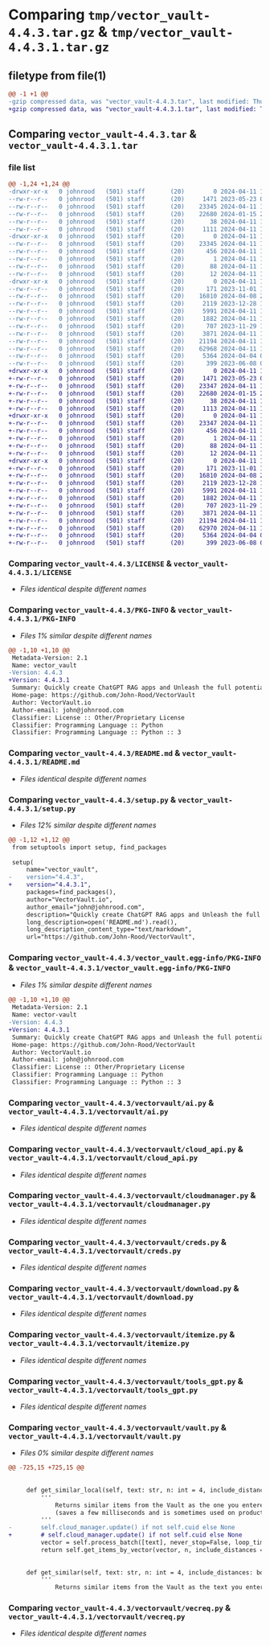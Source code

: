 # Comparing `tmp/vector_vault-4.4.3.tar.gz` & `tmp/vector_vault-4.4.3.1.tar.gz`

## filetype from file(1)

```diff
@@ -1 +1 @@
-gzip compressed data, was "vector_vault-4.4.3.tar", last modified: Thu Apr 11 17:18:31 2024, max compression
+gzip compressed data, was "vector_vault-4.4.3.1.tar", last modified: Thu Apr 11 17:26:48 2024, max compression
```

## Comparing `vector_vault-4.4.3.tar` & `vector_vault-4.4.3.1.tar`

### file list

```diff
@@ -1,24 +1,24 @@
-drwxr-xr-x   0 johnrood   (501) staff       (20)        0 2024-04-11 17:18:31.689371 vector_vault-4.4.3/
--rw-r--r--   0 johnrood   (501) staff       (20)     1471 2023-05-23 07:06:02.000000 vector_vault-4.4.3/LICENSE
--rw-r--r--   0 johnrood   (501) staff       (20)    23345 2024-04-11 17:18:31.689211 vector_vault-4.4.3/PKG-INFO
--rw-r--r--   0 johnrood   (501) staff       (20)    22680 2024-01-15 21:39:47.000000 vector_vault-4.4.3/README.md
--rw-r--r--   0 johnrood   (501) staff       (20)       38 2024-04-11 17:18:31.689408 vector_vault-4.4.3/setup.cfg
--rw-r--r--   0 johnrood   (501) staff       (20)     1111 2024-04-11 17:18:23.000000 vector_vault-4.4.3/setup.py
-drwxr-xr-x   0 johnrood   (501) staff       (20)        0 2024-04-11 17:18:31.684867 vector_vault-4.4.3/vector_vault.egg-info/
--rw-r--r--   0 johnrood   (501) staff       (20)    23345 2024-04-11 17:18:31.000000 vector_vault-4.4.3/vector_vault.egg-info/PKG-INFO
--rw-r--r--   0 johnrood   (501) staff       (20)      456 2024-04-11 17:18:31.000000 vector_vault-4.4.3/vector_vault.egg-info/SOURCES.txt
--rw-r--r--   0 johnrood   (501) staff       (20)        1 2024-04-11 17:18:31.000000 vector_vault-4.4.3/vector_vault.egg-info/dependency_links.txt
--rw-r--r--   0 johnrood   (501) staff       (20)       88 2024-04-11 17:18:31.000000 vector_vault-4.4.3/vector_vault.egg-info/requires.txt
--rw-r--r--   0 johnrood   (501) staff       (20)       12 2024-04-11 17:18:31.000000 vector_vault-4.4.3/vector_vault.egg-info/top_level.txt
-drwxr-xr-x   0 johnrood   (501) staff       (20)        0 2024-04-11 17:18:31.688820 vector_vault-4.4.3/vectorvault/
--rw-r--r--   0 johnrood   (501) staff       (20)      171 2023-11-01 18:30:43.000000 vector_vault-4.4.3/vectorvault/__init__.py
--rw-r--r--   0 johnrood   (501) staff       (20)    16810 2024-04-08 20:07:41.000000 vector_vault-4.4.3/vectorvault/ai.py
--rw-r--r--   0 johnrood   (501) staff       (20)     2119 2023-12-28 19:05:59.000000 vector_vault-4.4.3/vectorvault/cloud_api.py
--rw-r--r--   0 johnrood   (501) staff       (20)     5991 2024-04-11 17:18:18.000000 vector_vault-4.4.3/vectorvault/cloudmanager.py
--rw-r--r--   0 johnrood   (501) staff       (20)     1882 2024-04-11 17:16:38.000000 vector_vault-4.4.3/vectorvault/creds.py
--rw-r--r--   0 johnrood   (501) staff       (20)      707 2023-11-29 18:24:09.000000 vector_vault-4.4.3/vectorvault/download.py
--rw-r--r--   0 johnrood   (501) staff       (20)     3871 2024-04-11 17:18:09.000000 vector_vault-4.4.3/vectorvault/itemize.py
--rw-r--r--   0 johnrood   (501) staff       (20)    21194 2024-04-11 17:18:01.000000 vector_vault-4.4.3/vectorvault/tools_gpt.py
--rw-r--r--   0 johnrood   (501) staff       (20)    62968 2024-04-11 17:17:59.000000 vector_vault-4.4.3/vectorvault/vault.py
--rw-r--r--   0 johnrood   (501) staff       (20)     5364 2024-04-04 04:33:57.000000 vector_vault-4.4.3/vectorvault/vecreq.py
--rw-r--r--   0 johnrood   (501) staff       (20)      399 2023-06-08 04:36:04.000000 vector_vault-4.4.3/vectorvault/wrap.py
+drwxr-xr-x   0 johnrood   (501) staff       (20)        0 2024-04-11 17:26:48.232055 vector_vault-4.4.3.1/
+-rw-r--r--   0 johnrood   (501) staff       (20)     1471 2023-05-23 07:06:02.000000 vector_vault-4.4.3.1/LICENSE
+-rw-r--r--   0 johnrood   (501) staff       (20)    23347 2024-04-11 17:26:48.231909 vector_vault-4.4.3.1/PKG-INFO
+-rw-r--r--   0 johnrood   (501) staff       (20)    22680 2024-01-15 21:39:47.000000 vector_vault-4.4.3.1/README.md
+-rw-r--r--   0 johnrood   (501) staff       (20)       38 2024-04-11 17:26:48.232088 vector_vault-4.4.3.1/setup.cfg
+-rw-r--r--   0 johnrood   (501) staff       (20)     1113 2024-04-11 17:26:44.000000 vector_vault-4.4.3.1/setup.py
+drwxr-xr-x   0 johnrood   (501) staff       (20)        0 2024-04-11 17:26:48.228619 vector_vault-4.4.3.1/vector_vault.egg-info/
+-rw-r--r--   0 johnrood   (501) staff       (20)    23347 2024-04-11 17:26:48.000000 vector_vault-4.4.3.1/vector_vault.egg-info/PKG-INFO
+-rw-r--r--   0 johnrood   (501) staff       (20)      456 2024-04-11 17:26:48.000000 vector_vault-4.4.3.1/vector_vault.egg-info/SOURCES.txt
+-rw-r--r--   0 johnrood   (501) staff       (20)        1 2024-04-11 17:26:48.000000 vector_vault-4.4.3.1/vector_vault.egg-info/dependency_links.txt
+-rw-r--r--   0 johnrood   (501) staff       (20)       88 2024-04-11 17:26:48.000000 vector_vault-4.4.3.1/vector_vault.egg-info/requires.txt
+-rw-r--r--   0 johnrood   (501) staff       (20)       12 2024-04-11 17:26:48.000000 vector_vault-4.4.3.1/vector_vault.egg-info/top_level.txt
+drwxr-xr-x   0 johnrood   (501) staff       (20)        0 2024-04-11 17:26:48.231564 vector_vault-4.4.3.1/vectorvault/
+-rw-r--r--   0 johnrood   (501) staff       (20)      171 2023-11-01 18:30:43.000000 vector_vault-4.4.3.1/vectorvault/__init__.py
+-rw-r--r--   0 johnrood   (501) staff       (20)    16810 2024-04-08 20:07:41.000000 vector_vault-4.4.3.1/vectorvault/ai.py
+-rw-r--r--   0 johnrood   (501) staff       (20)     2119 2023-12-28 19:05:59.000000 vector_vault-4.4.3.1/vectorvault/cloud_api.py
+-rw-r--r--   0 johnrood   (501) staff       (20)     5991 2024-04-11 17:18:18.000000 vector_vault-4.4.3.1/vectorvault/cloudmanager.py
+-rw-r--r--   0 johnrood   (501) staff       (20)     1882 2024-04-11 17:16:38.000000 vector_vault-4.4.3.1/vectorvault/creds.py
+-rw-r--r--   0 johnrood   (501) staff       (20)      707 2023-11-29 18:24:09.000000 vector_vault-4.4.3.1/vectorvault/download.py
+-rw-r--r--   0 johnrood   (501) staff       (20)     3871 2024-04-11 17:18:09.000000 vector_vault-4.4.3.1/vectorvault/itemize.py
+-rw-r--r--   0 johnrood   (501) staff       (20)    21194 2024-04-11 17:18:01.000000 vector_vault-4.4.3.1/vectorvault/tools_gpt.py
+-rw-r--r--   0 johnrood   (501) staff       (20)    62970 2024-04-11 17:26:28.000000 vector_vault-4.4.3.1/vectorvault/vault.py
+-rw-r--r--   0 johnrood   (501) staff       (20)     5364 2024-04-04 04:33:57.000000 vector_vault-4.4.3.1/vectorvault/vecreq.py
+-rw-r--r--   0 johnrood   (501) staff       (20)      399 2023-06-08 04:36:04.000000 vector_vault-4.4.3.1/vectorvault/wrap.py
```

### Comparing `vector_vault-4.4.3/LICENSE` & `vector_vault-4.4.3.1/LICENSE`

 * *Files identical despite different names*

### Comparing `vector_vault-4.4.3/PKG-INFO` & `vector_vault-4.4.3.1/PKG-INFO`

 * *Files 1% similar despite different names*

```diff
@@ -1,10 +1,10 @@
 Metadata-Version: 2.1
 Name: vector_vault
-Version: 4.4.3
+Version: 4.4.3.1
 Summary: Quickly create ChatGPT RAG apps and Unleash the full potential of GenAI with Vector Vault
 Home-page: https://github.com/John-Rood/VectorVault
 Author: VectorVault.io
 Author-email: john@johnrood.com
 Classifier: License :: Other/Proprietary License
 Classifier: Programming Language :: Python
 Classifier: Programming Language :: Python :: 3
```

### Comparing `vector_vault-4.4.3/README.md` & `vector_vault-4.4.3.1/README.md`

 * *Files identical despite different names*

### Comparing `vector_vault-4.4.3/setup.py` & `vector_vault-4.4.3.1/setup.py`

 * *Files 12% similar despite different names*

```diff
@@ -1,12 +1,12 @@
 from setuptools import setup, find_packages
 
 setup(
     name="vector_vault",
-    version="4.4.3",
+    version="4.4.3.1",
     packages=find_packages(),
     author="VectorVault.io",
     author_email="john@johnrood.com",
     description="Quickly create ChatGPT RAG apps and Unleash the full potential of GenAI with Vector Vault",
     long_description=open('README.md').read(),
     long_description_content_type="text/markdown",
     url="https://github.com/John-Rood/VectorVault",
```

### Comparing `vector_vault-4.4.3/vector_vault.egg-info/PKG-INFO` & `vector_vault-4.4.3.1/vector_vault.egg-info/PKG-INFO`

 * *Files 1% similar despite different names*

```diff
@@ -1,10 +1,10 @@
 Metadata-Version: 2.1
 Name: vector-vault
-Version: 4.4.3
+Version: 4.4.3.1
 Summary: Quickly create ChatGPT RAG apps and Unleash the full potential of GenAI with Vector Vault
 Home-page: https://github.com/John-Rood/VectorVault
 Author: VectorVault.io
 Author-email: john@johnrood.com
 Classifier: License :: Other/Proprietary License
 Classifier: Programming Language :: Python
 Classifier: Programming Language :: Python :: 3
```

### Comparing `vector_vault-4.4.3/vectorvault/ai.py` & `vector_vault-4.4.3.1/vectorvault/ai.py`

 * *Files identical despite different names*

### Comparing `vector_vault-4.4.3/vectorvault/cloud_api.py` & `vector_vault-4.4.3.1/vectorvault/cloud_api.py`

 * *Files identical despite different names*

### Comparing `vector_vault-4.4.3/vectorvault/cloudmanager.py` & `vector_vault-4.4.3.1/vectorvault/cloudmanager.py`

 * *Files identical despite different names*

### Comparing `vector_vault-4.4.3/vectorvault/creds.py` & `vector_vault-4.4.3.1/vectorvault/creds.py`

 * *Files identical despite different names*

### Comparing `vector_vault-4.4.3/vectorvault/download.py` & `vector_vault-4.4.3.1/vectorvault/download.py`

 * *Files identical despite different names*

### Comparing `vector_vault-4.4.3/vectorvault/itemize.py` & `vector_vault-4.4.3.1/vectorvault/itemize.py`

 * *Files identical despite different names*

### Comparing `vector_vault-4.4.3/vectorvault/tools_gpt.py` & `vector_vault-4.4.3.1/vectorvault/tools_gpt.py`

 * *Files identical despite different names*

### Comparing `vector_vault-4.4.3/vectorvault/vault.py` & `vector_vault-4.4.3.1/vectorvault/vault.py`

 * *Files 0% similar despite different names*

```diff
@@ -725,15 +725,15 @@
 
 
     def get_similar_local(self, text: str, n: int = 4, include_distances: bool = False, vault = None):
         '''
             Returns similar items from the Vault as the one you entered, but locally
             (saves a few milliseconds and is sometimes used on production builds)
         '''
-        self.cloud_manager.update() if not self.cuid else None
+        # self.cloud_manager.update() if not self.cuid else None
         vector = self.process_batch([text], never_stop=False, loop_timeout=180)[0]
         return self.get_items_by_vector(vector, n, include_distances = include_distances, vault = vault if vault else self.vault)
     
 
     def get_similar(self, text: str, n: int = 4, include_distances: bool = False, vault = None):
         '''
             Returns similar items from the Vault as the text you enter.
```

### Comparing `vector_vault-4.4.3/vectorvault/vecreq.py` & `vector_vault-4.4.3.1/vectorvault/vecreq.py`

 * *Files identical despite different names*

